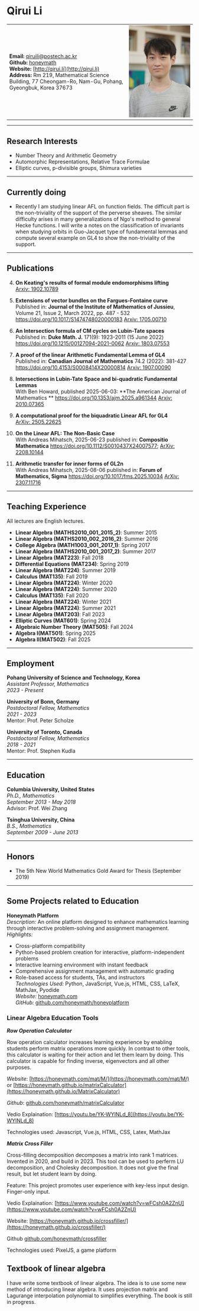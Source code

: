 
# Qirui Li

|  |  | 
-|-
**Email:** qiruili@postech.ac.kr </br> **Github:** [honeymath](https://github.com/honeymath) </br> **Website:** [http://qirui.li](http://qirui.li) </br>  **Address:** Rm 219, Mathematical Science Building, 77 Cheongam-Ro, Nam-Gu, Pohang, Gyeongbuk, Korea 37673|![IMAGE](v.jpg ':size=80%') 

  

[](personal_statement.md)


---

## Research Interests

- Number Theory and Arithmetic Geometry
- Automorphic Representations, Relative Trace Formulae
- Elliptic curves, p-divisible groups, Shimura varieties

---
## Currently doing

- Recently I am studying linear AFL on function fields. The difficult part is the non-triviality of the support of the perverse sheaves. The similar difficulty arises in many generalizations of Ngo's method to general Hecke functions. I will write a notes on the classification of invariants when studying orbits in Guo-Jacquet type of fundamental lemmas and compute several example on GL4 to show the non-triviality of the support.



---

## Publications

4. **On Keating's results of formal module endomorphisms lifting**  
   [Arxiv: 1902.10789](https://arxiv.org/abs/1902.10789)

1. **Extensions of vector bundles on the Fargues-Fontaine curve**  
   Published in: **Journal of the Institute of Mathematics of Jussieu**, Volume 21, Issue 2, March 2022, pp. 487 - 532 https://doi.org/10.1017/S1474748020000183
   [Arxiv: 1705.00710](https://arxiv.org/abs/1705.00710)

2. **An Intersection formula of CM cycles on Lubin-Tate spaces**  
   Published in: **Duke Math. J.** 171(9): 1923-2011 (15 June 2022)  https://doi.org/10.1215/00127094-2021-0062
   [Arxiv: 1803.07553](https://arxiv.org/abs/1803.07553)

3. **A proof of the linear Arithmetic Fundamental Lemma of GL4**  
   Published in: **Canadian Journal of Mathematics** 74.2 (2022): 381-427  https://doi.org/10.4153/S0008414X20000814 
   [Arxiv: 1907.00090](https://arxiv.org/abs/1907.00090)


5. **Intersections in Lubin-Tate Space and bi-quadratic Fundamental Lemmas**  
   With Ben Howard, published 2025-06-03: **The American Journal of Mathematics ** https://doi.org/10.1353/ajm.2025.a961344
   [Arxiv: 2010.07365](https://arxiv.org/abs/2010.07365)

7. **A computational proof for the biquadratic Linear AFL for GL4**  
   [ArXiv: 2505.22625](https://arxiv.org/abs/2505.22625)

6. **On the Linear AFL: The Non-Basic Case**  
   With Andreas Mihatsch, 2025-06-23 published in: **Compositio Mathematica** https://doi.org/10.1112/S0010437X24007577;
   [ArXiv: 2208.10144](https://arxiv.org/abs/2208.10144)

9. **Arithmetic transfer for inner forms of GL2n**  
   With Andreas Mihatsch, 2025-08-06 published in: **Forum of Mathematics, Sigma**  https://doi.org/10.1017/fms.2025.10034
   [ArXiv: 2307.11716](https://arxiv.org/abs/2307.11716)
<!--8. **Linear Arithmetic Fundamental Lemma for GL2-- Higher derivatives**  
   With Wei Zhang and Andreas Mihatsch, in preparation
-->

---

## Teaching Experience

All lectures are English lectures.

- **Linear Algebra (MATHS2010_001_2015_2)**: Summer 2015
- **Linear Algebra (MATHS2010_002_2016_2)**: Summer 2016
- **College Algebra (MATH1003_001_2017_1)**: Spring 2017
- **Linear Algebra (MATHS2010_001_2017_2)**: Summer 2017
- **Linear Algebra (MAT223)**: Fall 2018
- **Differential Equations (MAT234)**: Spring 2019
- **Linear Algebra (MAT224)**: Summer 2019
- **Calculus (MAT135)**: Fall 2019
- **Linear Algebra (MAT224)**: Winter 2020
- **Linear Algebra (MAT224)**: Summer 2020
- **Calculus (MAT135)**: Fall 2020
- **Linear Algebra (MAT224)**: Winter 2021
- **Linear Algebra (MAT224)**: Summer 2021
- **Linear Algebra (MAT203)**: Fall 2023
- **Elliptic Curves (MAT601)**: Spring 2024
- **Algebraic Number Theory (MAT505)**: Fall 2024
- **Algebra I(MAT501)**: Spring 2025
- **Algebra II(MAT502)**: Fall 2025

---

## Employment

**Pohang University of Science and Technology, Korea**  
*Assistant Professor, Mathematics*  
*2023 - Present*

**University of Bonn, Germany**  
*Postdoctoral Fellow, Mathematics*  
*2021 - 2023*  
Mentor: Prof. Peter Scholze

**University of Toronto, Canada**  
*Postdoctoral Fellow, Mathematics*  
*2018 - 2021*  
Mentor: Prof. Stephen Kudla

---

## Education

**Columbia University, United States**  
*Ph.D., Mathematics*  
*September 2013 - May 2018*  
Advisor: Prof. Wei Zhang

**Tsinghua University, China**  
*B.S., Mathematics*  
*September 2009 - June 2013* 
<!-- 
GPA: 92.7/100, Rank: 3/78  
Fellowship in the Tsinghua Xuetang Talents Program  
First Scholarship, **Three consecutive years**
Thesis Advisor: Ye Tian
-->
---

## Honors

- The 5th New World Mathematics Gold Award for Thesis (September 2019)

<!--
 Outstanding Graduates of Beijing
 National Scholarship (2013)
 The 1st Shing-Tung Yau High School Mathematics Award (2008) [http://www.china-maths.com/shuxue/news/773.htm](http://www.china-maths.com/shuxue/news/773.htm)
 2008 National High School Mathematics Olympiad Provincial First Prize (Provincial Ranking 9).  [https://www.xiaoxiaotong.org/AttachFile/180006/633697704227500000.pdf](https://www.xiaoxiaotong.org/AttachFile/180006/633697704227500000.pdf)
 Computer Science Honors:
 2008 National Youth Informatics Olympiad Provincial First Prize (Provincial Ranking 3) [http://www.xiaoxiaotong.org/AttachFile/180006/633697706512968750.pdf](http://www.xiaoxiaotong.org/AttachFile/180006/633697706512968750.pdf)
-->

---

## Some Projects related to Education

**Honeymath Platform**  
*Description:* An online platform designed to enhance mathematics learning through interactive problem-solving and assignment management.  
*Highlights:*
- Cross-platform compatibility
- Python-based problem creation for interactive, platform-independent problems
- Interactive learning environment with instant feedback
- Comprehensive assignment management with automatic grading
- Role-based access for students, TAs, and instructors  
*Technologies Used:* Python, JavaScript, Vue.js, HTML, CSS, LaTeX, MathJax, Pyodide  
*Website:* [honeymath.com](https://www.honeymath.com)  
*GitHub:* [github.com/honeymath/honeyplatform](https://github.com/honeymath/honeyplatform)


### Linear Algebra Education Tools

***Row Operation Calculator***


Row operation calculator increases learning experience by enabling students perform matrix operations more quickly. In contrast to other tools, this calculator is waiting for their action and let them learn by doing. This calculator is capable for finding inverse, eigenvectors and all other purposes.

*Website*: [https://honeymath.com/mat/M/](https://honeymath.com/mat/M/) or [https://honeymath.github.io/matrixCalculator](https://honeymath.github.io/MatrixCalculator)

*Github*: [github.com/honeymath/matrixCalculator](https://github.com/honeymath/MatrixCalculator)

Vedio Explaination: [https://youtu.be/YK-WYlNLd_8](https://youtu.be/YK-WYlNLd_8)

Technologies used: Javascript, Vue.js, HTML, CSS, Latex, MathJax


***Matrix Cross Filler***

Cross-filling decomposition decomposes a matrix into rank 1 matrices. Invented in 2020, and build in 2023. This tool can be used to perferm LU decomposition, and Cholesky decomposition. It does not give the final result, but let student learn by doing.

Feature: This project promotes user experience with key-less input design. Finger-only input.

Vedio Explaination:  [https://www.youtube.com/watch?v=wFCsh0A2ZnU](https://www.youtube.com/watch?v=wFCsh0A2ZnU)

Website: [https://honeymath.github.io/crossfiller/](https://honeymath.github.io/crossfiller/)

Github [github.com/honeymath/crossfiller](https://github.com/honeymath/crossfiller)

Technologies used: PixelJS, a game platform

<!-- Old projects
**(Game)JumpChild**
2003 This is a game I create for fun when I was a kid. The game attracts many of my classmates for testing.
 Ongoing projects
**PathFlow**
Pathflow simplifies the data processing process using XPath, JSONPath, and File System Paths. It is motivated by mathematical way of representing symbols. It minimizes the code needed for buiding a prototype data processing pipeline. It simplifies the process of data update automation especially processing thoese data from internet. With the help of Large Language Model, it can be used in various applications.
Technologies used: Python, Pyparse.
**The QuizBooster for AI**
It is the next version of honeymath. The QuizBooster is a platform for quiz-scripts that can be used for educators, AI trainers, and LLM developers. A quiz-script is a python code that provide instant feedback and automatic prompting to promote effectiveness and quality of LLM output. The answers provided by the LLM during doing a quiz makes the whole workflow tracaable and reproducible. The QuizBooster is a platform that can be used to create, share, test, and run quiz-scripts.
[QuizBooster](github.com/honeymath/QuizBooster)
-->







## Textbook of linear algebra

I have write some textbook of linear algebra. The idea is to use some new method of introducing linear algebra. It uses projection matrix and Lagurange interpolation polynomial to simplifies everything. The book is still in progress.


<!--
 Social Activities
 Counselor, THU Lijiajie Psychological Consulting Hotline (2010-2012)
 Volunteer, THU Help Room for undergraduate math study (2010-2012)
 Website Designer, Columbia University CU Asia (2014-2015)
 Events Organizer, Columbia University FCI (2014-2015)
 Running Leader, University of Toronto 3M Running Club (2018 - 2020)
## Skills

- **Programming Languages:** Python, Java
- **Web Development:** HTML, CSS, JavaScript
- **Other:** LaTeX, Markdown
-->

